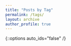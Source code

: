 ```yaml
---
title: "Posts by Tag"
permalink: /tags/
layout: archive
author_profile: true
---
```

{::options auto_ids="false" /}
